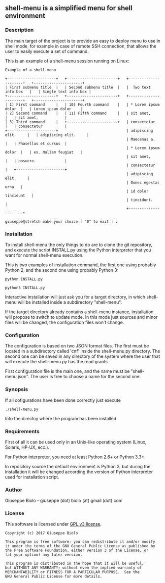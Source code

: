 ## shell-menu is a simplified menu for shell environment


### Description

The main target of the project is to provide an easy to deploy menu to use in
shell mode, for example in case of remote SSH connection, that allows the user
to easily execute a set of command.

This is an example of a shell-menu session running on Linux:
```
Example of a shell-menu

+----------------------+   +-----------------------+   +----------------------+   +----------------------+
| First submenu title  |   | Second submenu title  |   |  Two text info box   |   | Single text info box |
+----------------------+   +-----------------------+   +----------------------+   +----------------------+
| 1) First command     |   | 10) Fourth command    |   | * Lorem ipsum dolor  |   | Lorem ipsum dolor    |
| 2) Second command    |   | 11) Fifth command     |   | sit amet,            |   | sit amet,            |
| 3) Third command     |   +-----------------------+   | consectetur          |   | consectetur          |
+----------------------+                               | adipiscing elit.     |   | adipiscing elit.     |
                                                       | Maecenas a.          |   | Phasellus et cursus  |
                                                       | * Lorem ipsum dolor  |   | ex. Nullam feugiat   |
                                                       | sit amet,            |   | posuere.             |
                                                       | consectetur          |   +----------------------+
                                                       | adipiscing elit.     |
                                                       | Donec egestas urna   |
                                                       | id dolor tincidunt   |
                                                       | tincidunt.           |
                                                       +----------------------+

giuseppe@stretch make your choice [ "0" to exit ] :
```


### Installation

To install shell-menu the only things to do are to clone the git repository,
and execute the script INSTALL.py using the Python interpreter that you want
for normal shell-menu execution.

This is two examples of installation command, the first one using probably Python 2,
and the second one using probably Python 3:
```
python INSTALL.py
```
```
python3 INSTALL.py
```
Interactive installation will just ask you for a target directory, in which
shell-menu will be installed inside a subdirectory "shell-menu".

If the target directory already contains a shell-menu instance, installation
will propose to switch to update mode. In this mode just sources and minor
files will be changed, the configuration files won't change.


### Configuration

The configuration is based on two JSON format files. The first must be located
in a subdirectory called 'cnf' inside the shell-menu.py directory.
The second one can be saved in any directory of the system where the user that
will execute the shell-menu.py has the read grants.

First configuration file is the main one, and the name must be "shell-menu.json".
The user is free to choose a name for the second one.


### Synopsis

If all cofigurations have been done correctly just execute
```
./shell-menu.py
```
Into the directoy where the program has been installed.


### Requirements

First of all it can be used only in an Unix-like operating system
(Linux, Solaris, HP-UX, ecc.).

For Python interpreter, you need at least Python 2.6+ or Python 3.3+.

In repository source the default environment is Python 3, but during the
installation it will be changed according the version of Python interpreter
used for installation script.


### Author

Giuseppe Biolo - giuseppe (dot) biolo (at) gmail (dot) com


### License

This software is licensed under [GPL v3 license](http://www.gnu.org/licenses/).
```
Copyright (c) 2017 Giuseppe Biolo

This program is free software: you can redistribute it and/or modify
it under the terms of the GNU General Public License as published by
the Free Software Foundation, either version 3 of the License, or
(at your option) any later version.

This program is distributed in the hope that it will be useful,
but WITHOUT ANY WARRANTY; without even the implied warranty of
MERCHANTABILITY or FITNESS FOR A PARTICULAR PURPOSE.  See the
GNU General Public License for more details.
```
